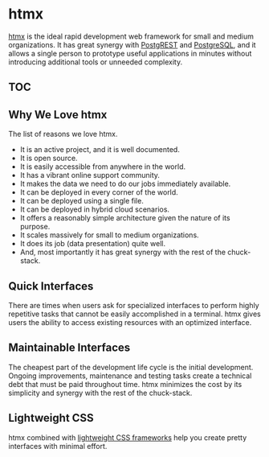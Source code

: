 # htmx

[htmx](https://htmx.org/) is the ideal rapid development web framework for small and medium organizations. It has great synergy with [PostgREST](./tool-postgrest.md) and [PostgreSQL](./tool-postgresql.md), and it allows a single person to prototype useful applications in minutes without introducing additional tools or unneeded complexity.

## TOC

<!-- toc -->

## Why We Love htmx

The list of reasons we love htmx.

- It is an active project, and it is well documented.
- It is open source.
- It is easily accessible from anywhere in the world.
- It has a vibrant online support community.
- It makes the data we need to do our jobs immediately available.
- It can be deployed in every corner of the world.
- It can be deployed using a single file.
- It can be deployed in hybrid cloud scenarios.
- It offers a reasonably simple architecture given the nature of its purpose.
- It scales massively for small to medium organizations.
- It does its job (data presentation) quite well.
- And, most importantly it has great synergy with the rest of the chuck-stack.

## Quick Interfaces

There are times when users ask for specialized interfaces to perform highly repetitive tasks that cannot be easily accomplished in a terminal. htmx gives users the ability to access existing resources with an optimized interface.

## Maintainable Interfaces

The cheapest part of the development life cycle is the initial development. Ongoing improvements, maintenance and testing tasks create a technical debt that must be paid throughout time. htmx minimizes the cost by its simplicity and synergy with the rest of the chuck-stack.

## Lightweight CSS

htmx combined with [lightweight CSS frameworks](https://github.com/troxler/awesome-css-frameworks?tab=readme-ov-file#very-lightweight) help you create pretty interfaces with minimal effort.
